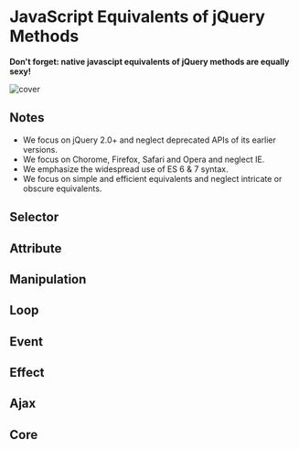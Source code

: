 # JavaScript Equivalents of jQuery Methods
**Don't forget: native javascipt equivalents of jQuery methods are equally sexy!**

![cover](http://dabeng.github.io/js-equivalents-of-jq-methods/img/jquery_javascript.png)

## Notes
- We focus on jQuery 2.0+ and neglect deprecated APIs of its earlier versions.
- We focus on Chorome, Firefox, Safari and Opera and neglect IE.
- We emphasize the widespread use of ES 6 & 7 syntax.
- We focus on simple and efficient equivalents and neglect intricate or obscure equivalents.

## Selector

## Attribute

## Manipulation

## Loop

## Event

## Effect

## Ajax

## Core


